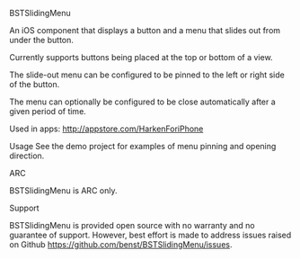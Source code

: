 BSTSlidingMenu

An iOS component that displays a button and a menu that slides out from under the button.

Currently supports buttons being placed at the top or bottom of a view.

The slide-out menu can be configured to be pinned to the left or right side of the button.

The menu can optionally be configured to be close automatically after a given period of time.

Used in apps:
http://appstore.com/HarkenForiPhone

Usage
See the demo project for examples of menu pinning and opening direction.

ARC

BSTSlidingMenu is ARC only.

Support

BSTSlidingMenu is provided open source with no warranty and no guarantee of support. However, best effort is made to address issues raised on Github https://github.com/benst/BSTSlidingMenu/issues.

